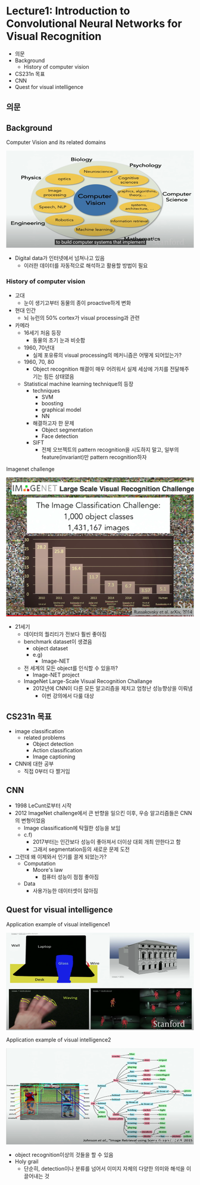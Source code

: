 # Lecture1: Introduction to Convolutional Neural Networks for Visual Recognition

- 의문
- Background
  - History of computer vision
- CS231n 목표
- CNN
- Quest for visual intelligence

## 의문

## Background

Computer Vision and its related domains

![](./images/lecture1/cv_overview1.png)

- Digital data가 인터넷에서 넘쳐나고 있음
  - 이러한 데이터를 자동적으로 해석하고 활용할 방법이 필요

### History of computer vision

- 고대
  - 눈이 생기고부터 동물의 종이 proactive하게 변화
- 현대 인간
  - 뇌 뉴런의 50% cortex가 visual processing과 관련
- 카메라
  - 16세기 처음 등장
    - 동물의 초기 눈과 비슷함
  - 1960, 70년대
    - 실제 포유류의 visual processing의 메커니즘은 어떻게 되어있는가?
  - 1960, 70, 80
    - Object recognition 해결이 매우 어려워서 실제 세상에 가치를 전달해주기는 힘든 상태였음
  - Statistical machine learning technique의 등장
    - techniques
      - SVM
      - boosting
      - graphical model
      - NN
    - 해결하고자 한 문제
      - Object segmentation
      - Face detection
    - SIFT
      - 전체 오브젝트의 pattern recognition을 시도하지 말고, 일부의 feature(invariant)만 pattern recognition하자

Imagenet challenge

![](./images/lecture1/imagenet_challenge1.png)

- 21세기
  - 데이터의 퀄리티가 전보다 훨씬 좋아짐
  - benchmark dataset이 생겼음
    - object dataset
    - e.g)
      - Image-NET
  - 전 세계의 모든 object를 인식할 수 있을까?
    - Image-NET project
  - ImageNet Large-Scale Visual Recognition Challange
    - 2012년에 CNN이 다른 모든 알고리즘을 제치고 엄청난 성능향상을 이뤄냄
      - 이번 강의에서 다룰 대상

## CS231n 목표

- image classification
  - related problems
    - Object detection
    - Action classification
    - Image captioning
- CNN에 대한 공부
  - 직접 0부터 다 짤거임

## CNN

- 1998 LeCunt로부터 시작
- 2012 ImageNet challenge에서 큰 반향을 일으킨 이후, 우승 알고리즘들은 CNN의 변형이었음
  - Image classification에 탁월한 성능을 보임
  - c.f)
    - 2017부터는 인간보다 성능이 좋아져서 더이상 대회 개최 안한다고 함
    - 그래서 segmentation등의 새로운 문제 도전
- 그런데 왜 이제와서 인기를 끌게 되었는가?
  - Computation
    - Moore's law
      - 컴퓨터 성능이 점점 좋아짐
  - Data
    - 사용가능한 데이터셋이 많아짐

## Quest for visual intelligence

Application example of visual intelligence1

![](./images/lecture1/application_of_visual_intelligence1.png)

Application example of visual intelligence2

![](./images/lecture1/application_of_visual_intelligence2.png)

- object recognition이상의 것들을 할 수 있음
- Holy grail
  - 단순히, detection이나 분류를 넘어서 이미지 자체의 다양한 의미와 해석을 이끌어내는 것
